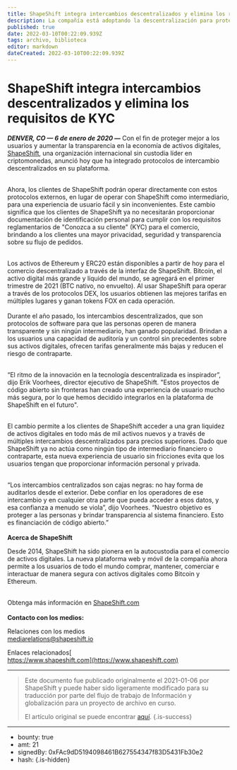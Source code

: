 ```yaml
---
title: ShapeShift integra intercambios descentralizados y elimina los requisitos de KYC
description: La compañía está adoptando la descentralización para proteger mejor a los usuarios.
published: true
date: 2022-03-10T00:22:09.939Z
tags: archivo, biblioteca
editor: markdown
dateCreated: 2022-03-10T00:22:09.939Z
---
```


# ShapeShift integra intercambios descentralizados y elimina los requisitos de KYC

***DENVER, CO — 6 de enero de 2020* —** Con el fin de proteger mejor a los usuarios y aumentar la transparencia en la economía de activos digitales, [ShapeShift](https://shapeshift.com/), una organización internacional sin custodia líder en criptomonedas, anunció hoy que ha integrado protocolos de intercambio descentralizados en su plataforma. <br/>

<br/>Ahora, los clientes de ShapeShift podrán operar directamente con estos protocolos externos, en lugar de operar con ShapeShift como intermediario, para una experiencia de usuario fácil y sin inconvenientes. Este cambio significa que los clientes de ShapeShift ya no necesitarán proporcionar documentación de identificación personal para cumplir con los requisitos reglamentarios de "Conozca a su cliente" (KYC) para el comercio, brindando a los clientes una mayor privacidad, seguridad y transparencia sobre su flujo de pedidos. <br/>

<br/>Los activos de Ethereum y ERC20 están disponibles a partir de hoy para el comercio descentralizado a través de la interfaz de ShapeShift. Bitcoin, el activo digital más grande y líquido del mundo, se agregará en el primer trimestre de 2021 (BTC nativo, no envuelto). Al usar ShapeShift para operar a través de los protocolos DEX, los usuarios obtienen las mejores tarifas en múltiples lugares y ganan tokens FOX en cada operación. <br/>
<br/>Durante el año pasado, los intercambios descentralizados, que son protocolos de software para que las personas operen de manera transparente y sin ningún intermediario, han ganado popularidad. Brindan a los usuarios una capacidad de auditoría y un control sin precedentes sobre sus activos digitales, ofrecen tarifas generalmente más bajas y reducen el riesgo de contraparte. <br/>

<br/>“El ritmo de la innovación en la tecnología descentralizada es inspirador”, dijo Erik Voorhees, director ejecutivo de ShapeShift. "Estos proyectos de código abierto sin fronteras han creado una experiencia de usuario mucho más segura, por lo que hemos decidido integrarlos en la plataforma de ShapeShift en el futuro".<br/>

<br/>El cambio permite a los clientes de ShapeShift acceder a una gran liquidez de activos digitales en todo más de mil activos nuevos y a través de múltiples intercambios descentralizados para precios superiores. Dado que ShapeShift ya no actúa como ningún tipo de intermediario financiero o contraparte, esta nueva experiencia de usuario sin fricciones evita que los usuarios tengan que proporcionar información personal y privada.<br/>

<br/>“Los intercambios centralizados son cajas negras: no hay forma de auditarlos desde el exterior. Debe confiar en los operadores de ese intercambio y en cualquier otra parte que pueda acceder a esos datos, y esa confianza a menudo se viola”, dijo Voorhees. “Nuestro objetivo es proteger a las personas y brindar transparencia al sistema financiero. Esto es financiación de código abierto.”<br/>**<br/>Acerca de ShapeShift**

Desde 2014, ShapeShift ha sido pionera en la autocustodia para el comercio de activos digitales. La nueva plataforma web y móvil de la compañía ahora permite a los usuarios de todo el mundo comprar, mantener, comerciar e interactuar de manera segura con activos digitales como Bitcoin y Ethereum.

<br/>Obtenga más información en [ShapeShift.com](https://shapeshift.com/)**<br/><br/>Contacto con los medios:**

Relaciones con los medios <br/>[mediarelations@shapeshift.io](mailto:mediarelations@shapeshift.io)

Enlaces relacionados[<br/>https://www.shapeshift.com](https://www.shapeshift.com) <br/>

---

> Este documento fue publicado originalmente el 2021-01-06 por ShapeShift y puede haber sido ligeramente modificado para su traducción por parte del flujo de trabajo de Información y globalización para un proyecto de archivo en curso.
>
> El artículo original se puede encontrar [aquí](https://shapeshift.com/newsroom/shapeshift-integrates-dex).
{.is-success}

---

- bounty: true
- amt: 21
- signedBy: 0xFAc9dD5194098461B627554347f83D5431Fb30e2
- hash: 
{.is-hidden}